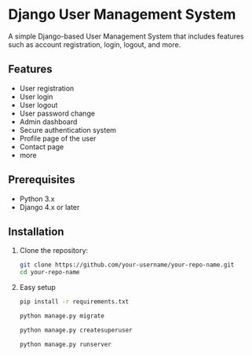 # Django User Management System  

A simple Django-based User Management System that includes features such as account registration, login, logout, and more.  

## Features  
- User registration  
- User login  
- User logout
- User password change
- Admin dashboard  
- Secure authentication system
- Profile page of the user
- Contact page
- more

## Prerequisites  
- Python 3.x  
- Django 4.x or later  

## Installation  

1. Clone the repository:  
   ```bash
   git clone https://github.com/your-username/your-repo-name.git
   cd your-repo-name

2. Easy setup
   ```bash
   pip install -r requirements.txt
   ```

   ```bash
   python manage.py migrate
   ```
   
   ```bash
   python manage.py createsuperuser
   ```

   ```bash
   python manage.py runserver
   ```
   